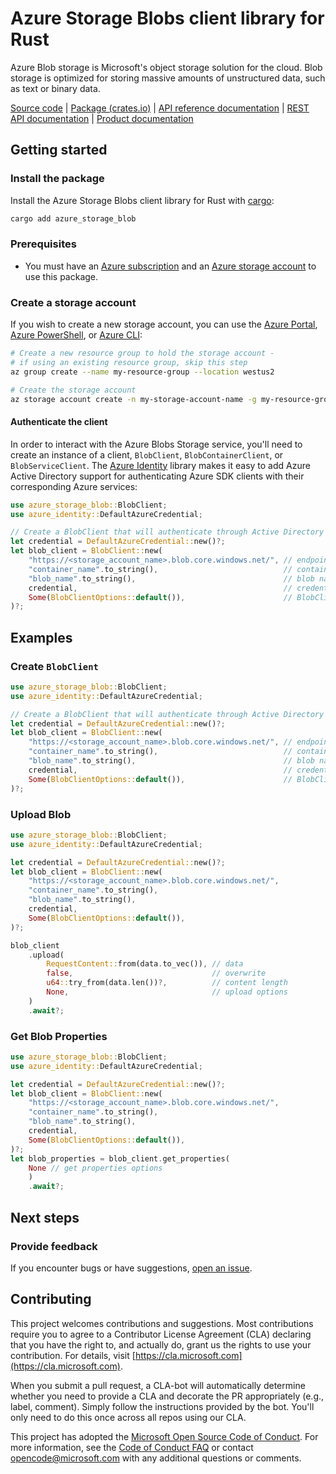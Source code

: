 # Azure Storage Blobs client library for Rust

Azure Blob storage is Microsoft's object storage solution for the cloud. Blob storage is optimized for storing massive amounts of unstructured data, such as text or binary data.

[Source code] | [Package (crates.io)] | [API reference documentation] | [REST API documentation] | [Product documentation]

## Getting started

### Install the package

Install the Azure Storage Blobs client library for Rust with [cargo]:

```sh
cargo add azure_storage_blob
```

### Prerequisites

* You must have an [Azure subscription] and an [Azure storage account] to use this package.



### Create a storage account
If you wish to create a new storage account, you can use the
[Azure Portal], [Azure PowerShell], or [Azure CLI]:
```bash
# Create a new resource group to hold the storage account -
# if using an existing resource group, skip this step
az group create --name my-resource-group --location westus2

# Create the storage account
az storage account create -n my-storage-account-name -g my-resource-group
```

#### Authenticate the client

In order to interact with the Azure Blobs Storage service, you'll need to create an instance of a client, `BlobClient`, `BlobContainerClient`, or `BlobServiceClient`. The [Azure Identity] library makes it easy to add Azure Active Directory support for authenticating Azure SDK clients with their corresponding Azure services:
```rust
use azure_storage_blob::BlobClient;
use azure_identity::DefaultAzureCredential;

// Create a BlobClient that will authenticate through Active Directory
let credential = DefaultAzureCredential::new()?;
let blob_client = BlobClient::new(
    "https://<storage_account_name>.blob.core.windows.net/", // endpoint
    "container_name".to_string(),                            // container name
    "blob_name".to_string(),                                 // blob name
    credential,                                              // credential
    Some(BlobClientOptions::default()),                      // BlobClient options
)?;
```

## Examples

### Create `BlobClient`
```rust
use azure_storage_blob::BlobClient;
use azure_identity::DefaultAzureCredential;

// Create a BlobClient that will authenticate through Active Directory
let credential = DefaultAzureCredential::new()?;
let blob_client = BlobClient::new(
    "https://<storage_account_name>.blob.core.windows.net/", // endpoint
    "container_name".to_string(),                            // container name
    "blob_name".to_string(),                                 // blob name
    credential,                                              // credential
    Some(BlobClientOptions::default()),                      // BlobClient options
)?;
```
### Upload Blob
```rust
use azure_storage_blob::BlobClient;
use azure_identity::DefaultAzureCredential;

let credential = DefaultAzureCredential::new()?;
let blob_client = BlobClient::new(
    "https://<storage_account_name>.blob.core.windows.net/",
    "container_name".to_string(),
    "blob_name".to_string(),
    credential,
    Some(BlobClientOptions::default()),
)?;

blob_client
    .upload(
        RequestContent::from(data.to_vec()), // data
        false,                               // overwrite
        u64::try_from(data.len())?,          // content length
        None,                                // upload options
    )
    .await?;
```

### Get Blob Properties
```rust
use azure_storage_blob::BlobClient;
use azure_identity::DefaultAzureCredential;

let credential = DefaultAzureCredential::new()?;
let blob_client = BlobClient::new(
    "https://<storage_account_name>.blob.core.windows.net/",
    "container_name".to_string(),
    "blob_name".to_string(),
    credential,
    Some(BlobClientOptions::default()),
)?;
let blob_properties = blob_client.get_properties(
    None // get properties options
    )
    .await?;
```


## Next steps

### Provide feedback

If you encounter bugs or have suggestions, [open an issue](https://github.com/Azure/azure-sdk-for-rust/issues).

## Contributing

This project welcomes contributions and suggestions. Most contributions require you to agree to a Contributor License Agreement (CLA) declaring that you have the right to, and actually do, grant us the rights to use your contribution. For details, visit [https://cla.microsoft.com](https://cla.microsoft.com).

When you submit a pull request, a CLA-bot will automatically determine whether you need to provide a CLA and decorate the PR appropriately (e.g., label, comment). Simply follow the instructions provided by the bot. You'll only need to do this once across all repos using our CLA.

This project has adopted the [Microsoft Open Source Code of Conduct](https://opensource.microsoft.com/codeofconduct/). For more information, see the [Code of Conduct FAQ](https://opensource.microsoft.com/codeofconduct/faq/) or contact [opencode@microsoft.com](mailto:opencode@microsoft.com) with any additional questions or comments.

<!-- LINKS -->
[Azure subscription]: https://azure.microsoft.com/free/
[Azure storage account]: https://learn.microsoft.com/azure/storage/common/storage-account-overview
[Azure Portal]: https://learn.microsoft.com/azure/storage/common/storage-quickstart-create-account?tabs=azure-portal
[Azure PowerShell]: https://learn.microsoft.com/azure/storage/common/storage-quickstart-create-account?tabs=azure-powershell
[Azure CLI]: https://learn.microsoft.com/azure/storage/common/storage-quickstart-create-account?tabs=azure-cli
[cargo]: https://dev-doc.rust-lang.org/stable/cargo/commands/cargo.html
[Azure Identity]: https://github.com/Azure/azure-sdk-for-rust/tree/main/sdk/identity/azure_identity
[API reference documentation]: https://docs.rs/crate/azure_storage_blob/latest
[Package (crates.io)]: https://crates.io/crates/azure_storage_blob
[Source code]: https://github.com/Azure/azure-sdk-for-python/tree/main/sdk/storage/azure-storage-blob
[REST API documentation]: https://learn.microsoft.com/rest/api/storageservices/blob-service-rest-api
[Product documentation]: https://learn.microsoft.com/azure/storage/blobs/storage-blobs-overview
